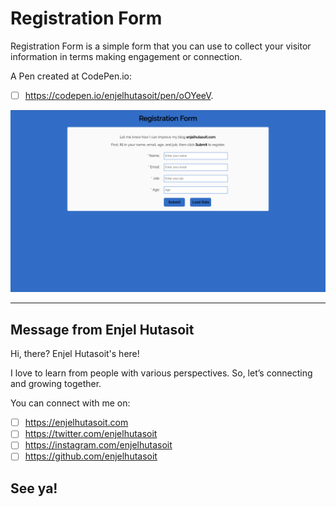 # Registration Form
Registration Form is a simple form that you can use to collect your visitor information in terms making engagement or connection.


A Pen created at CodePen.io:
- [ ] https://codepen.io/enjelhutasoit/pen/oOYeeV.

![UI](https://github.com/enjelhutasoit/registration-form/blob/master/codepen.io_enjelhutasoit_full_oOYeeV(Laptop%20with%20HiDPI%20screen)-crop.png)
 
------------------------------------------------------------------------------------------------
Message from Enjel Hutasoit
------------------------------------------------------------------------------------------------
Hi, there? Enjel Hutasoit's here!

I love to learn from people with various perspectives.
So, let’s connecting and growing together.

You can connect with me on:
- [ ] https://enjelhutasoit.com 
- [ ] https://twitter.com/enjelhutasoit
- [ ] https://instagram.com/enjelhutasoit
- [ ] https://github.com/enjelhutasoit

See ya!
------------------------------------------------------------------------------------------------
